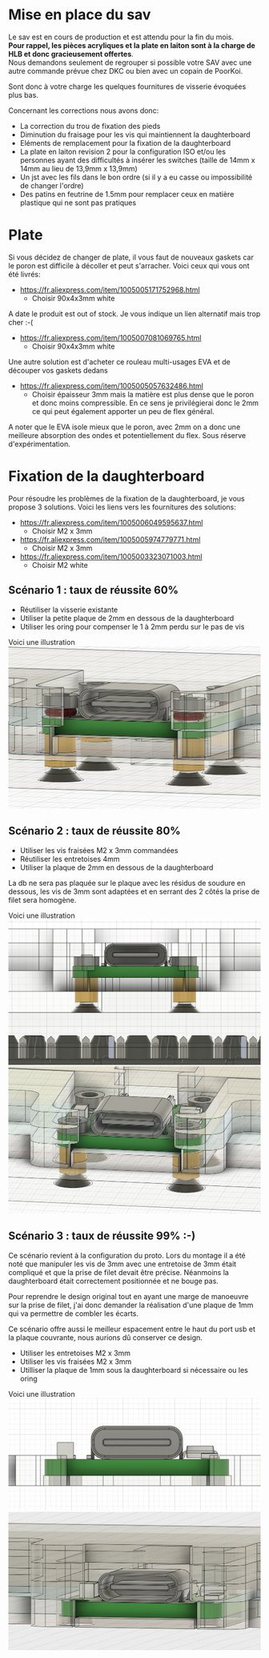 # Mise en place du sav

Le sav est en cours de production et est attendu pour la fin du mois.<br>
**Pour rappel, les pièces acryliques et la plate en laiton sont à la charge de HLB et donc gracieusement offertes**.<br>
Nous demandons seulement de regrouper si possible votre SAV avec une autre commande prévue chez DKC ou bien avec un copain de PoorKoi.

Sont donc à votre charge les quelques fournitures de visserie évoquées plus bas.

Concernant les corrections nous avons donc:
* La correction du trou de fixation des pieds
* Diminution du fraisage pour les vis qui maintiennent la daughterboard
* Eléments de remplacement pour la fixation de la daughterboard
* La plate en laiton revision 2 pour la configuration ISO et/ou les personnes ayant des difficultés à insérer les switches  (taille de 14mm x 14mm au lieu de 13,9mm x 13,9mm)
* Un jst avec les fils dans le bon ordre (si il y a eu casse ou impossibilité de changer l'ordre)
* Des patins en feutrine de 1.5mm pour remplacer ceux en matière plastique qui ne sont pas pratiques

# Plate

Si vous décidez de changer de plate, il vous faut de nouveaux gaskets car le poron est difficile à décoller et peut s'arracher. Voici ceux qui vous ont été livrés:
* https://fr.aliexpress.com/item/1005005171752968.html
  * Choisir 90x4x3mm white

A date le produit est out of stock. Je vous indique un lien alternatif mais trop cher :-(
* https://fr.aliexpress.com/item/1005007081069765.html
  * Choisir 90x4x3mm white

Une autre solution est d'acheter ce rouleau multi-usages EVA et de découper vos gaskets dedans
* https://fr.aliexpress.com/item/1005005057632486.html
  * Choisir épaisseur 3mm mais la matière est plus dense que le poron et donc moins compressible. En ce sens je privilégierai donc le 2mm ce qui peut également apporter un peu de flex général.

A noter que le EVA isole mieux que le poron, avec 2mm on a donc une meilleure absorption des ondes et potentiellement du flex. Sous réserve d'expérimentation.

# Fixation de la daughterboard

Pour résoudre les problèmes de la fixation de la daughterboard, je vous propose 3 solutions.
Voici les liens vers les fournitures des solutions:
* https://fr.aliexpress.com/item/1005006049595637.html	
  * Choisir M2 x 3mm
* https://fr.aliexpress.com/item/1005005974779771.html	
  * Choisir M2 x 3mm
* https://fr.aliexpress.com/item/1005003323071003.html	
  * Choisir M2 white

## Scénario 1 : taux de réussite 60%

* Réutiliser la visserie existante
* Utiliser la petite plaque de 2mm en dessous de la daughterboard
* Utiliser les oring pour compenser le 1 à 2mm perdu sur le pas de vis

Voici une illustration
![Scénario 1](img/illus0.png)

## Scénario 2 : taux de réussite 80%
* Utiliser les vis fraisées M2 x 3mm commandées
* Réutiliser les entretoises 4mm
* Utiliser la plaque de 2mm en dessous de la daughterboard

La db ne sera pas plaquée sur le plaque avec les résidus de soudure en dessous, les vis de 3mm sont adaptées et en serrant des 2 côtés la prise de filet sera homogène.

Voici une illustration
![Scénario 2a](img/illus1.png)
![Scénario 2b](img/illus2.png)

## Scénario 3 : taux de réussite 99% :-)

Ce scénario revient à la configuration du proto. Lors du montage il a été noté que manipuler les vis de 3mm avec une entretoise de 3mm était compliqué et que la prise de filet devait être précise.
Néanmoins la daughterboard était correctement positionnée et ne bouge pas.

Pour reprendre le design original tout en ayant une marge de manoeuvre sur la prise de filet, j'ai donc demander la réalisation d'une plaque de 1mm qui va permettre de combler les écarts.

Ce scénario offre aussi le meilleur espacement entre le haut du port usb et la plaque couvrante, nous aurions dû conserver ce design.

* Utiliser les entretoises M2 x 3mm
* Utiliser les vis fraisées M2 x 3mm
* Utilliser la plaque de 1mm sous la daughterboard si nécessaire ou les oring

Voici une illustration
![Scénario 3a](img/illus3.png)
![Scénario 3b](img/illus4.png)